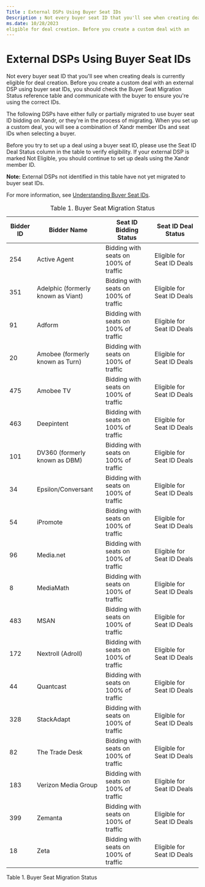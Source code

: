 ```yaml
---
Title : External DSPs Using Buyer Seat IDs
Description : Not every buyer seat ID that you'll see when creating deals is currently
ms.date: 10/28/2023
eligible for deal creation. Before you create a custom deal with an
---
```



# External DSPs Using Buyer Seat IDs



Not every buyer seat ID that you'll see when creating deals is currently
eligible for deal creation. Before you create a custom deal with an
external DSP using buyer seat IDs, you should check the Buyer Seat
Migration Status reference table and communicate with the buyer to
ensure you're using the correct IDs.



The following DSPs have either fully or partially migrated to use buyer
seat ID bidding on Xandr, or they're in the
process of migrating. When you set up a custom deal, you will see a
combination of Xandr member IDs and seat IDs
when selecting a buyer.



Before you try to set up a deal using a buyer seat ID, please use the
Seat ID Deal Status column in the table to verify eligibility. If your
external DSP is marked Not Eligible, you should continue to set up deals
using the Xandr member ID.



<b>Note:</b> External DSPs not identified in
this table have not yet migrated to buyer seat IDs.





For more information, see
<a href="understanding-buyer-seat-ids.md" class="xref"
title="Buyer Seat IDs allow external DSPs to use proprietary buyer IDs for the buyers they manage, rather than using a Xandr member ID. If a DSP has implemented this feature, you can choose between member and seat IDs when creating a deal and reporting on buyers.">Understanding
Buyer Seat IDs</a>.







<table id="buyer-seat-migration-status__table_sbc_pfz_jgb"
class="table frame-all">
<caption><span class="table--title-label">Table 1. <span
class="title">Buyer Seat Migration Status</caption>
<colgroup>
<col style="width: 14%" />
<col style="width: 35%" />
<col style="width: 25%" />
<col style="width: 24%" />
</colgroup>
<thead class="thead">
<tr class="header row">
<th id="buyer-seat-migration-status__table_sbc_pfz_jgb__entry__1"
class="entry">Bidder ID</th>
<th id="buyer-seat-migration-status__table_sbc_pfz_jgb__entry__2"
class="entry">Bidder Name</th>
<th id="buyer-seat-migration-status__table_sbc_pfz_jgb__entry__3"
class="entry">Seat ID Bidding Status</th>
<th id="buyer-seat-migration-status__table_sbc_pfz_jgb__entry__4"
class="entry">Seat ID Deal Status</th>
</tr>
</thead>
<tbody class="tbody">
<tr class="odd row">
<td class="entry align-left"
headers="buyer-seat-migration-status__table_sbc_pfz_jgb__entry__1">254</td>
<td class="entry"
headers="buyer-seat-migration-status__table_sbc_pfz_jgb__entry__2">Active
Agent</td>
<td class="entry"
headers="buyer-seat-migration-status__table_sbc_pfz_jgb__entry__3">Bidding
with seats on 100% of traffic</td>
<td class="entry"
headers="buyer-seat-migration-status__table_sbc_pfz_jgb__entry__4">Eligible
for Seat ID Deals</td>
</tr>
<tr class="even row">
<td class="entry align-left"
headers="buyer-seat-migration-status__table_sbc_pfz_jgb__entry__1">351</td>
<td class="entry"
headers="buyer-seat-migration-status__table_sbc_pfz_jgb__entry__2">Adelphic
(formerly known as Viant)</td>
<td class="entry"
headers="buyer-seat-migration-status__table_sbc_pfz_jgb__entry__3">Bidding
with seats on 100% of traffic</td>
<td class="entry"
headers="buyer-seat-migration-status__table_sbc_pfz_jgb__entry__4">Eligible
for Seat ID Deals</td>
</tr>
<tr class="odd row">
<td class="entry align-left"
headers="buyer-seat-migration-status__table_sbc_pfz_jgb__entry__1">91</td>
<td class="entry"
headers="buyer-seat-migration-status__table_sbc_pfz_jgb__entry__2">Adform</td>
<td class="entry"
headers="buyer-seat-migration-status__table_sbc_pfz_jgb__entry__3">Bidding
with seats on 100% of traffic</td>
<td class="entry"
headers="buyer-seat-migration-status__table_sbc_pfz_jgb__entry__4">Eligible
for Seat ID Deals</td>
</tr>
<tr class="even row">
<td class="entry align-left"
headers="buyer-seat-migration-status__table_sbc_pfz_jgb__entry__1">20</td>
<td class="entry"
headers="buyer-seat-migration-status__table_sbc_pfz_jgb__entry__2">Amobee
(formerly known as Turn)</td>
<td class="entry"
headers="buyer-seat-migration-status__table_sbc_pfz_jgb__entry__3">Bidding
with seats on 100% of traffic</td>
<td class="entry"
headers="buyer-seat-migration-status__table_sbc_pfz_jgb__entry__4">Eligible
for Seat ID Deals</td>
</tr>
<tr class="odd row">
<td class="entry align-left"
headers="buyer-seat-migration-status__table_sbc_pfz_jgb__entry__1">475</td>
<td class="entry"
headers="buyer-seat-migration-status__table_sbc_pfz_jgb__entry__2">Amobee
TV</td>
<td class="entry"
headers="buyer-seat-migration-status__table_sbc_pfz_jgb__entry__3">Bidding
with seats on 100% of traffic</td>
<td class="entry"
headers="buyer-seat-migration-status__table_sbc_pfz_jgb__entry__4">Eligible
for Seat ID Deals</td>
</tr>
<tr class="even row">
<td class="entry align-left"
headers="buyer-seat-migration-status__table_sbc_pfz_jgb__entry__1">463</td>
<td class="entry"
headers="buyer-seat-migration-status__table_sbc_pfz_jgb__entry__2">Deepintent</td>
<td class="entry"
headers="buyer-seat-migration-status__table_sbc_pfz_jgb__entry__3">Bidding
with seats on 100% of traffic</td>
<td class="entry"
headers="buyer-seat-migration-status__table_sbc_pfz_jgb__entry__4">Eligible
for Seat ID Deals</td>
</tr>
<tr class="odd row">
<td class="entry align-left"
headers="buyer-seat-migration-status__table_sbc_pfz_jgb__entry__1">101</td>
<td class="entry"
headers="buyer-seat-migration-status__table_sbc_pfz_jgb__entry__2">DV360
(formerly known as DBM)</td>
<td class="entry"
headers="buyer-seat-migration-status__table_sbc_pfz_jgb__entry__3">Bidding
with seats on 100% of traffic</td>
<td class="entry"
headers="buyer-seat-migration-status__table_sbc_pfz_jgb__entry__4">Eligible
for Seat ID Deals</td>
</tr>
<tr class="even row">
<td class="entry align-left"
headers="buyer-seat-migration-status__table_sbc_pfz_jgb__entry__1">34</td>
<td class="entry"
headers="buyer-seat-migration-status__table_sbc_pfz_jgb__entry__2">Epsilon/Conversant</td>
<td class="entry"
headers="buyer-seat-migration-status__table_sbc_pfz_jgb__entry__3">Bidding
with seats on 100% of traffic</td>
<td class="entry"
headers="buyer-seat-migration-status__table_sbc_pfz_jgb__entry__4">Eligible
for Seat ID Deals</td>
</tr>
<tr class="odd row">
<td class="entry align-left"
headers="buyer-seat-migration-status__table_sbc_pfz_jgb__entry__1">54</td>
<td class="entry"
headers="buyer-seat-migration-status__table_sbc_pfz_jgb__entry__2">iPromote</td>
<td class="entry"
headers="buyer-seat-migration-status__table_sbc_pfz_jgb__entry__3">Bidding
with seats on 100% of traffic</td>
<td class="entry"
headers="buyer-seat-migration-status__table_sbc_pfz_jgb__entry__4">Eligible
for Seat ID Deals</td>
</tr>
<tr class="even row">
<td class="entry align-left"
headers="buyer-seat-migration-status__table_sbc_pfz_jgb__entry__1">96</td>
<td class="entry"
headers="buyer-seat-migration-status__table_sbc_pfz_jgb__entry__2">Media.net</td>
<td class="entry"
headers="buyer-seat-migration-status__table_sbc_pfz_jgb__entry__3">Bidding
with seats on 100% of traffic</td>
<td class="entry"
headers="buyer-seat-migration-status__table_sbc_pfz_jgb__entry__4">Eligible
for Seat ID Deals</td>
</tr>
<tr class="odd row">
<td class="entry align-left"
headers="buyer-seat-migration-status__table_sbc_pfz_jgb__entry__1">8</td>
<td class="entry"
headers="buyer-seat-migration-status__table_sbc_pfz_jgb__entry__2">MediaMath</td>
<td class="entry"
headers="buyer-seat-migration-status__table_sbc_pfz_jgb__entry__3">Bidding
with seats on 100% of traffic</td>
<td class="entry"
headers="buyer-seat-migration-status__table_sbc_pfz_jgb__entry__4">Eligible
for Seat ID Deals</td>
</tr>
<tr class="even row">
<td class="entry align-left"
headers="buyer-seat-migration-status__table_sbc_pfz_jgb__entry__1">483</td>
<td class="entry"
headers="buyer-seat-migration-status__table_sbc_pfz_jgb__entry__2">MSAN</td>
<td class="entry"
headers="buyer-seat-migration-status__table_sbc_pfz_jgb__entry__3">Bidding
with seats on 100% of traffic</td>
<td class="entry"
headers="buyer-seat-migration-status__table_sbc_pfz_jgb__entry__4">Eligible
for Seat ID Deals</td>
</tr>
<tr class="odd row">
<td class="entry align-left"
headers="buyer-seat-migration-status__table_sbc_pfz_jgb__entry__1">172</td>
<td class="entry"
headers="buyer-seat-migration-status__table_sbc_pfz_jgb__entry__2">Nextroll
(Adroll)</td>
<td class="entry"
headers="buyer-seat-migration-status__table_sbc_pfz_jgb__entry__3">Bidding
with seats on 100% of traffic</td>
<td class="entry"
headers="buyer-seat-migration-status__table_sbc_pfz_jgb__entry__4">Eligible
for Seat ID Deals</td>
</tr>
<tr class="even row">
<td class="entry align-left"
headers="buyer-seat-migration-status__table_sbc_pfz_jgb__entry__1">44</td>
<td class="entry"
headers="buyer-seat-migration-status__table_sbc_pfz_jgb__entry__2">Quantcast</td>
<td class="entry"
headers="buyer-seat-migration-status__table_sbc_pfz_jgb__entry__3">Bidding
with seats on 100% of traffic</td>
<td class="entry"
headers="buyer-seat-migration-status__table_sbc_pfz_jgb__entry__4">Eligible
for Seat ID Deals</td>
</tr>
<tr class="odd row">
<td class="entry align-left"
headers="buyer-seat-migration-status__table_sbc_pfz_jgb__entry__1">328</td>
<td class="entry"
headers="buyer-seat-migration-status__table_sbc_pfz_jgb__entry__2">StackAdapt</td>
<td class="entry"
headers="buyer-seat-migration-status__table_sbc_pfz_jgb__entry__3">Bidding
with seats on 100% of traffic</td>
<td class="entry"
headers="buyer-seat-migration-status__table_sbc_pfz_jgb__entry__4">Eligible
for Seat ID Deals</td>
</tr>
<tr class="even row">
<td class="entry align-left"
headers="buyer-seat-migration-status__table_sbc_pfz_jgb__entry__1">82</td>
<td class="entry"
headers="buyer-seat-migration-status__table_sbc_pfz_jgb__entry__2">The
Trade Desk</td>
<td class="entry"
headers="buyer-seat-migration-status__table_sbc_pfz_jgb__entry__3">Bidding
with seats on 100% of traffic</td>
<td class="entry"
headers="buyer-seat-migration-status__table_sbc_pfz_jgb__entry__4">Eligible
for Seat ID Deals</td>
</tr>
<tr class="odd row">
<td class="entry align-left"
headers="buyer-seat-migration-status__table_sbc_pfz_jgb__entry__1">183</td>
<td class="entry"
headers="buyer-seat-migration-status__table_sbc_pfz_jgb__entry__2">Verizon
Media Group</td>
<td class="entry"
headers="buyer-seat-migration-status__table_sbc_pfz_jgb__entry__3">Bidding
with seats on 100% of traffic</td>
<td class="entry"
headers="buyer-seat-migration-status__table_sbc_pfz_jgb__entry__4">Eligible
for Seat ID Deals</td>
</tr>
<tr class="even row">
<td class="entry align-left"
headers="buyer-seat-migration-status__table_sbc_pfz_jgb__entry__1">399</td>
<td class="entry"
headers="buyer-seat-migration-status__table_sbc_pfz_jgb__entry__2">Zemanta</td>
<td class="entry"
headers="buyer-seat-migration-status__table_sbc_pfz_jgb__entry__3">Bidding
with seats on 100% of traffic</td>
<td class="entry"
headers="buyer-seat-migration-status__table_sbc_pfz_jgb__entry__4">Eligible
for Seat ID Deals</td>
</tr>
<tr class="odd row">
<td class="entry align-left"
headers="buyer-seat-migration-status__table_sbc_pfz_jgb__entry__1">18</td>
<td class="entry"
headers="buyer-seat-migration-status__table_sbc_pfz_jgb__entry__2">Zeta</td>
<td class="entry"
headers="buyer-seat-migration-status__table_sbc_pfz_jgb__entry__3">Bidding
with seats on 100% of traffic</td>
<td class="entry"
headers="buyer-seat-migration-status__table_sbc_pfz_jgb__entry__4">Eligible
for Seat ID Deals</td>
</tr>
</tbody>
</table>

<span class="table--title-label">Table 1.
<span class="title">Buyer Seat Migration Status








